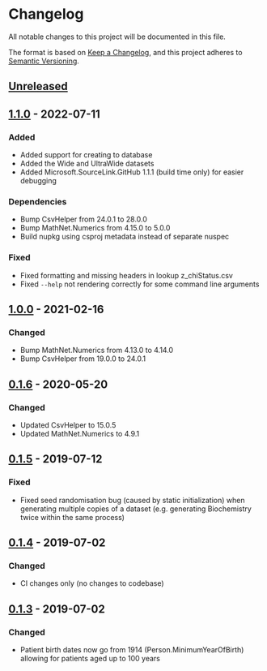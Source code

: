 # Changelog
All notable changes to this project will be documented in this file.

The format is based on [Keep a Changelog](https://keepachangelog.com/en/1.0.0/),
and this project adheres to [Semantic Versioning](https://semver.org/spec/v2.0.0.html).


## [Unreleased]

## [1.1.0] - 2022-07-11

### Added

- Added support for creating to database
- Added the Wide and UltraWide datasets
- Added Microsoft.SourceLink.GitHub 1.1.1 (build time only) for easier debugging

### Dependencies

- Bump CsvHelper from 24.0.1 to 28.0.0
- Bump MathNet.Numerics from 4.15.0 to 5.0.0
- Build nupkg using csproj metadata instead of separate nuspec

### Fixed

- Fixed formatting and missing headers in lookup z\_chiStatus.csv
- Fixed `--help` not rendering correctly for some command line arguments

## [1.0.0] - 2021-02-16

### Changed

- Bump MathNet.Numerics from 4.13.0 to 4.14.0
- Bump CsvHelper from 19.0.0 to 24.0.1

## [0.1.6] - 2020-05-20

### Changed

- Updated CsvHelper to 15.0.5
- Updated MathNet.Numerics to 4.9.1

## [0.1.5] - 2019-07-12

### Fixed

- Fixed seed randomisation bug (caused by static initialization) when generating multiple copies of a dataset (e.g. generating Biochemistry twice within the same process)

## [0.1.4] - 2019-07-02

### Changed
- CI changes only (no changes to codebase)

## [0.1.3] - 2019-07-02

### Changed

- Patient birth dates now go from 1914 (Person.MinimumYearOfBirth) allowing for patients aged up to 100 years

[Unreleased]: https://github.com/HicServices/BadMedicine/compare/v1.1.0...develop
[1.1.0]: https://github.com/HicServices/BadMedicine/compare/v1.0.0...v1.1.0
[1.0.0]: https://github.com/HicServices/BadMedicine/compare/v0.1.6...v1.0.0
[0.1.6]: https://github.com/HicServices/BadMedicine/compare/v0.1.5...v0.1.6
[0.1.5]: https://github.com/HicServices/BadMedicine/compare/v0.1.4...v0.1.5
[0.1.4]: https://github.com/HicServices/BadMedicine/compare/v0.1.3...v0.1.4
[0.1.3]: https://github.com/HicServices/BadMedicine/compare/0.0.1.2...v0.1.3
